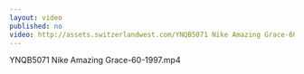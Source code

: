 ```yaml
---
layout: video
published: no
video: http://assets.switzerlandwest.com/YNQB5071 Nike Amazing Grace-60-1997.mp4
---
```

YNQB5071 Nike Amazing Grace-60-1997.mp4

